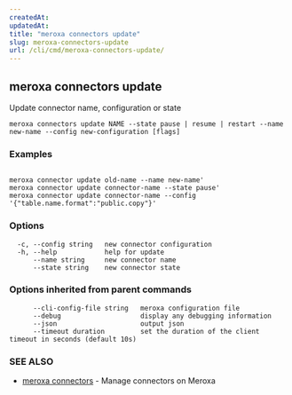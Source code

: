 ```yaml
---
createdAt: 
updatedAt: 
title: "meroxa connectors update"
slug: meroxa-connectors-update
url: /cli/cmd/meroxa-connectors-update/
---
```

## meroxa connectors update

Update connector name, configuration or state

```
meroxa connectors update NAME --state pause | resume | restart --name new-name --config new-configuration [flags]
```

### Examples

```

meroxa connector update old-name --name new-name' 
meroxa connector update connector-name --state pause' 
meroxa connector update connector-name --config '{"table.name.format":"public.copy"}' 

```

### Options

```
  -c, --config string   new connector configuration
  -h, --help            help for update
      --name string     new connector name
      --state string    new connector state
```

### Options inherited from parent commands

```
      --cli-config-file string   meroxa configuration file
      --debug                    display any debugging information
      --json                     output json
      --timeout duration         set the duration of the client timeout in seconds (default 10s)
```

### SEE ALSO

* [meroxa connectors](/cli/cmd/meroxa-connectors/)	 - Manage connectors on Meroxa

